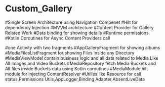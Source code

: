 # Custom_Gallery

#Single Screen Architecture using Navigation Compenet
#Hilt for dependency Injection
#MVVM architecture 
#Content Provider for Gallery Related Work
#Data binding for showing details
#Runtime permissions
#Kotlin Coroutines for Async Content Providers call


#one Activity with two fragments 
#AppGalleryFragment for showing albums
#MediaFilesListFragment for showing Files inside any Directory
#MediaViewModel contain business logic and all data related to Media Like All Images and Video Buckets
#MediaRepository fetch Media Buckets and All files inside Buckets data using Kotlin coroutines
#MediaModule hilt module for injecting ContentResolver
#Utilies like Resource for call status,Permissions Utils,AppLogger,Binding Adapter,AbsentLiveData
